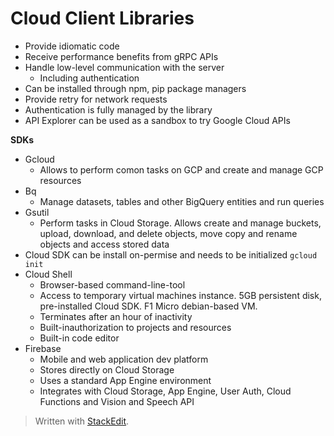 
# Cloud Client Libraries

- Provide idiomatic code
- Receive performance benefits from gRPC APIs
- Handle low-level communication with the server
	- Including authentication
- Can be installed through npm, pip package managers
- Provide retry for network requests
- Authentication is fully managed by the library
- API Explorer can be used as a sandbox to try Google Cloud APIs

**SDKs**
- Gcloud
	- Allows to perform comon tasks on GCP and create and manage GCP resources
- Bq
	- Manage datasets, tables and other BigQuery entities and run queries
- Gsutil
	- Perform tasks in Cloud Storage. Allows create and manage buckets, upload, download, and delete objects, move copy and rename objects and access stored data
- Cloud SDK can be install on-permise and needs to be initialized `gcloud init`
- Cloud Shell
	- Browser-based command-line-tool
	- Access to temporary virtual machines instance. 5GB persistent disk, pre-installed Cloud SDK. F1 Micro debian-based VM.
	- Terminates after an hour of inactivity
	- Built-inauthorization to projects and resources
	- Built-in code editor
- Firebase
	- Mobile and web application dev platform
	- Stores directly on Cloud Storage
	- Uses a standard App Engine environment
	- Integrates with Cloud Storage, App Engine, User Auth, Cloud Functions and Vision and Speech API
> Written with [StackEdit](https://stackedit.io/).
<!--stackedit_data:
eyJoaXN0b3J5IjpbMTI3NzE0MjU4NywxNDQ2NzU3ODE0XX0=
-->